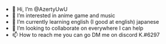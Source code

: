 - 👋 Hi, I’m @AzertyUwU
- 👀 I’m interested in anime game and music
- 🌱 I’m currently learning english (I good at english) japanese
- 💞️ I’m looking to collaborate on everywhere I can help
- 📫 How to reach me you can go DM me on discord K.#6297

<!---
AzertyUwU/AzertyUwU is a ✨ special ✨ repository because its `README.md` (this file) appears on your GitHub pr
